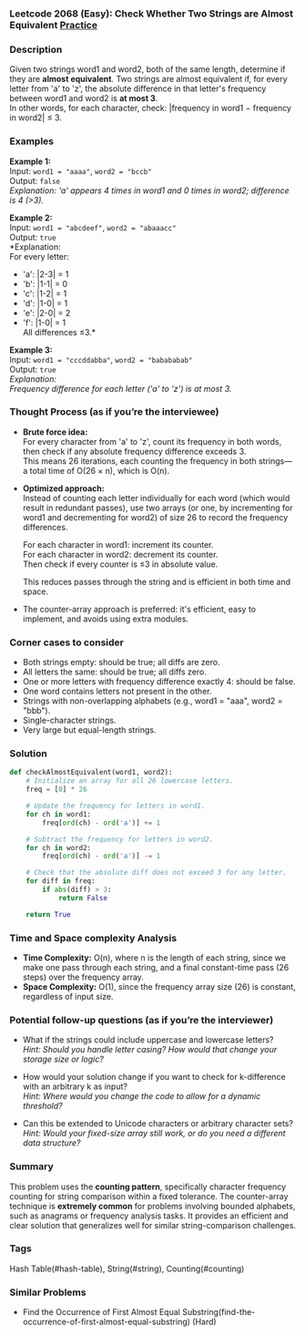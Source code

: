 ### Leetcode 2068 (Easy): Check Whether Two Strings are Almost Equivalent [Practice](https://leetcode.com/problems/check-whether-two-strings-are-almost-equivalent)

### Description  
Given two strings word1 and word2, both of the same length, determine if they are **almost equivalent**. Two strings are almost equivalent if, for every letter from 'a' to 'z', the absolute difference in that letter's frequency between word1 and word2 is **at most 3**.  
In other words, for each character, check: |frequency in word1 − frequency in word2| ≤ 3.

### Examples  

**Example 1:**  
Input: `word1 = "aaaa"`, `word2 = "bccb"`  
Output: `false`  
*Explanation: 'a' appears 4 times in word1 and 0 times in word2; difference is 4 (>3).*

**Example 2:**  
Input: `word1 = "abcdeef"`, `word2 = "abaaacc"`  
Output: `true`  
*Explanation:  
For every letter:  
- 'a': |2-3| = 1  
- 'b': |1-1| = 0  
- 'c': |1-2| = 1  
- 'd': |1-0| = 1  
- 'e': |2-0| = 2  
- 'f': |1-0| = 1  
All differences ≤3.*

**Example 3:**  
Input: `word1 = "cccddabba"`, `word2 = "babababab"`  
Output: `true`  
*Explanation:  
Frequency difference for each letter ('a' to 'z') is at most 3.*

### Thought Process (as if you’re the interviewee)  
- **Brute force idea:**  
  For every character from 'a' to 'z', count its frequency in both words, then check if any absolute frequency difference exceeds 3.  
  This means 26 iterations, each counting the frequency in both strings—a total time of O(26 × n), which is O(n).

- **Optimized approach:**  
  Instead of counting each letter individually for each word (which would result in redundant passes), use two arrays (or one, by incrementing for word1 and decrementing for word2) of size 26 to record the frequency differences.
  
  For each character in word1: increment its counter.  
  For each character in word2: decrement its counter.  
  Then check if every counter is ≤3 in absolute value.
  
  This reduces passes through the string and is efficient in both time and space.

- The counter-array approach is preferred: it's efficient, easy to implement, and avoids using extra modules.

### Corner cases to consider  
- Both strings empty: should be true; all diffs are zero.
- All letters the same: should be true; all diffs zero.
- One or more letters with frequency difference exactly 4: should be false.
- One word contains letters not present in the other.
- Strings with non-overlapping alphabets (e.g., word1 = "aaa", word2 = "bbb").
- Single-character strings.
- Very large but equal-length strings.

### Solution

```python
def checkAlmostEquivalent(word1, word2):
    # Initialize an array for all 26 lowercase letters.
    freq = [0] * 26

    # Update the frequency for letters in word1.
    for ch in word1:
        freq[ord(ch) - ord('a')] += 1

    # Subtract the frequency for letters in word2.
    for ch in word2:
        freq[ord(ch) - ord('a')] -= 1

    # Check that the absolute diff does not exceed 3 for any letter.
    for diff in freq:
        if abs(diff) > 3:
            return False

    return True
```

### Time and Space complexity Analysis  

- **Time Complexity:** O(n), where n is the length of each string, since we make one pass through each string, and a final constant-time pass (26 steps) over the frequency array.
- **Space Complexity:** O(1), since the frequency array size (26) is constant, regardless of input size.

### Potential follow-up questions (as if you’re the interviewer)  

- What if the strings could include uppercase and lowercase letters?  
  *Hint: Should you handle letter casing? How would that change your storage size or logic?*

- How would your solution change if you want to check for k-difference with an arbitrary k as input?  
  *Hint: Where would you change the code to allow for a dynamic threshold?*

- Can this be extended to Unicode characters or arbitrary character sets?  
  *Hint: Would your fixed-size array still work, or do you need a different data structure?*

### Summary
This problem uses the **counting pattern**, specifically character frequency counting for string comparison within a fixed tolerance. The counter-array technique is **extremely common** for problems involving bounded alphabets, such as anagrams or frequency analysis tasks. It provides an efficient and clear solution that generalizes well for similar string-comparison challenges.

### Tags
Hash Table(#hash-table), String(#string), Counting(#counting)

### Similar Problems
- Find the Occurrence of First Almost Equal Substring(find-the-occurrence-of-first-almost-equal-substring) (Hard)